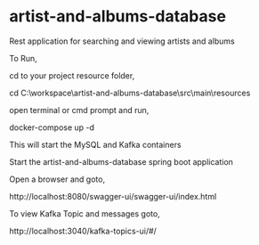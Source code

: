 # artist-and-albums-database
Rest application for searching and viewing artists and albums

To Run,

cd to your project resource folder,

cd C:\workspace\artist-and-albums-database\src\main\resources

open terminal or cmd prompt and run,

docker-compose up -d

This will start the MySQL and Kafka containers

Start the artist-and-albums-database spring boot application

Open a browser and goto,

http://localhost:8080/swagger-ui/swagger-ui/index.html

To view Kafka Topic and messages goto,

http://localhost:3040/kafka-topics-ui/#/
